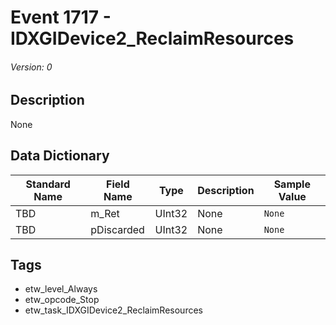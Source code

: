# Event 1717 - IDXGIDevice2_ReclaimResources
###### Version: 0

## Description
None

## Data Dictionary
|Standard Name|Field Name|Type|Description|Sample Value|
|---|---|---|---|---|
|TBD|m_Ret|UInt32|None|`None`|
|TBD|pDiscarded|UInt32|None|`None`|

## Tags
* etw_level_Always
* etw_opcode_Stop
* etw_task_IDXGIDevice2_ReclaimResources